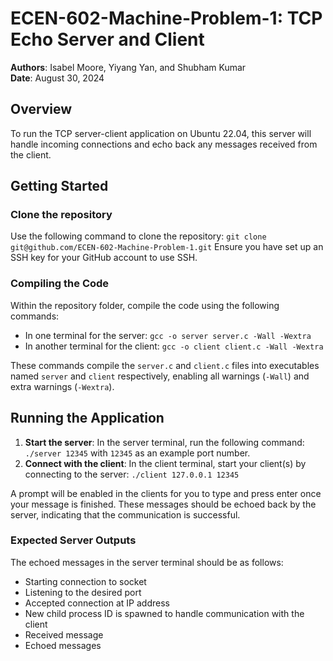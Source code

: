 # ECEN-602-Machine-Problem-1: TCP Echo Server and Client
**Authors**: Isabel Moore, Yiyang Yan, and Shubham Kumar  
**Date**: August 30, 2024

## Overview
To run the TCP server-client application on Ubuntu 22.04, this server will handle incoming connections and echo back any messages received from the client.

## Getting Started
### Clone the repository
Use the following command to clone the repository: 
`git clone git@github.com/ECEN-602-Machine-Problem-1.git`
 Ensure you have set up an SSH key for your GitHub account to use SSH. 

### Compiling the Code
Within the repository folder, compile the code using the following commands:
- In one terminal for the server: `gcc -o server server.c -Wall -Wextra`
- In another terminal for the client: `gcc -o client client.c -Wall -Wextra`

These commands compile the `server.c` and `client.c` files into executables named `server` and `client` respectively, enabling all warnings (`-Wall`) and extra warnings (`-Wextra`).

## Running the Application
1. **Start the server**:
 In the server terminal, run the following command: `./server 12345` with `12345` as an example port number.
2. **Connect with the client**:
In the client terminal, start your client(s) by connecting to the server:  `./client 127.0.0.1 12345`

A prompt will be enabled in the clients for you to type and press enter once your message is finished. These messages should be echoed back by the server, indicating that the communication is successful.

### Expected Server Outputs
The echoed messages in the server terminal should be as follows:
- Starting connection to socket
- Listening to the desired port
- Accepted connection at IP address
- New child process ID is spawned to handle communication with the client
- Received message
- Echoed messages
